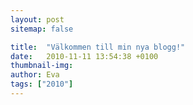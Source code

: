 ```yaml
---
layout: post
sitemap: false

title:  "Välkommen till min nya blogg!"
date:   2010-11-11 13:54:38 +0100
thumbnail-img: 
author: Eva
tags: ["2010"]
---
```




